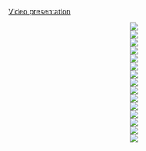 
[Video presentation](https://youtu.be/yQm133X3iyg)

<div style="text-align: center">
<img  src="https://github.com/AfroLabsInc/marascan-fe/blob/main/public/img/Screenshot%202022-09-25%20at%205.12.45%20PM.png?raw=true" />
  </div>
  <div style="text-align: center">
<img src="https://github.com/AfroLabsInc/marascan-fe/blob/main/public/img/step1.png?raw=true" />
    </div>
  <div style="text-align: center">
<img src="https://github.com/AfroLabsInc/marascan-fe/blob/main/public/img/step2.png?raw=true" />
    </div>
  <div style="text-align: center">
<img src="https://github.com/AfroLabsInc/marascan-fe/blob/main/public/img/step-3.png?raw=true" />
    </div>
  <div style="text-align: center">
<img src="https://github.com/AfroLabsInc/marascan-fe/blob/main/public/img/step4.png?raw=true" />
    </div>
  <div style="text-align: center">
<img src="https://github.com/AfroLabsInc/marascan-fe/blob/main/public/img/step5.png?raw=true" />
    </div>
  <div style="text-align: center">
<img src="https://github.com/AfroLabsInc/marascan-fe/blob/main/public/img/step6.png?raw=true" />
    </div>
  <div style="text-align: center">
<img src="https://github.com/AfroLabsInc/marascan-fe/blob/main/public/img/step7.png?raw=true" />
    </div>
    <div style="text-align: center">
<img src="https://github.com/AfroLabsInc/marascan-fe/blob/main/public/img/step8.png?raw=true" />
    </div>  <div style="text-align: center">
<img src="https://github.com/AfroLabsInc/marascan-fe/blob/main/public/img/step9.png?raw=true" />
    </div>  <div style="text-align: center">
<img src="https://github.com/AfroLabsInc/marascan-fe/blob/main/public/img/step10.png?raw=true" />
    </div>  
     <div style="text-align: center">
<img src="https://github.com/AfroLabsInc/marascan-fe/blob/main/public/img/step11.png?raw=true" />
    </div>  

 <div style="text-align: center">
<img src="https://github.com/AfroLabsInc/marascan-fe/blob/main/public/img/step12.png?raw=true" />
    </div>  
     <div style="text-align: center">
<img src="https://github.com/AfroLabsInc/marascan-fe/blob/main/public/img/step13.png?raw=true" />
    </div>  

 <div style="text-align: center">
<img src="https://github.com/AfroLabsInc/marascan-fe/blob/main/public/img/step14.png?raw=true" />
    </div>  

